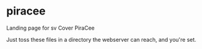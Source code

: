 # piracee
Landing page for sv Cover PiraCee

Just toss these files in a directory the webserver can reach, and you're set.
